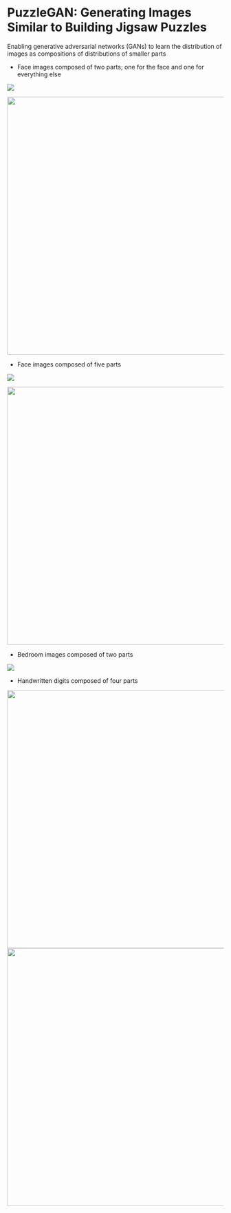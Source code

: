 # PuzzleGAN: Generating Images Similar to Building Jigsaw Puzzles

Enabling generative adversarial networks (GANs) to learn the distribution of images as compositions of distributions of smaller parts

* Face images composed of two parts; one for the face and one for everything else
<img src="https://github.com/MahlaAb/puzzlegan/blob/master/figures/faces_2parts.jpg">
<p align="center">
  <img src="https://github.com/MahlaAb/puzzlegan/blob/master/figures/faces_2parts_swap_example.png" width="600">
</p>



* Face images composed of five parts
<img src="https://github.com/MahlaAb/puzzlegan/blob/master/figures/faces_5parts.jpg">
<p align="center">
  <img src="https://github.com/MahlaAb/puzzlegan/blob/master/figures/faces_5parts_swap_examples.png" width="600">
</p>


* Bedroom images composed of two parts
<img src="https://github.com/MahlaAb/puzzlegan/blob/master/figures/bedroom_2parts.jpg">

* Handwritten digits composed of four parts
<p align="center">
  <img src="https://github.com/MahlaAb/puzzlegan/blob/master/figures/mnist_4parts.jpg" width="600">
  <img src="https://github.com/MahlaAb/puzzlegan/blob/master/figures/mnist_4parts_swap_examples.jpg" width="600">
</p>

